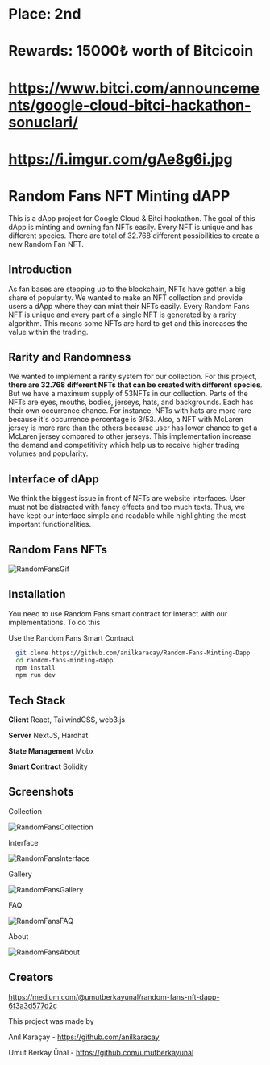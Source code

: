 # Place: 2nd
# Rewards: 15000₺ worth of Bitcicoin
# https://www.bitci.com/announcements/google-cloud-bitci-hackathon-sonuclari/
# https://i.imgur.com/gAe8g6i.jpg

# Random Fans NFT Minting dAPP

This is a dApp project for Google Cloud & Bitci hackathon. The goal of this dApp is minting and owning fan NFTs easily. Every NFT is unique and has different species. There are total of 32.768 different possibilities to create a new Random Fan NFT.

## Introduction
As fan bases are stepping up to the blockchain, NFTs have gotten a big share of popularity. We wanted to make an NFT collection and provide users a dApp where they can mint their NFTs easily. Every Random Fans NFT is unique and every part of a single NFT is generated by a rarity algorithm. This means some NFTs are hard to get and this increases the value within the trading.

## Rarity and Randomness

We wanted to implement a rarity system for our collection. For this project, **there are 32.768 different NFTs that can be created with different species**. But we have a maximum supply of 53NFTs in our collection. Parts of the NFTs are eyes, mouths, bodies, jerseys, hats, and backgrounds. Each has their own occurrence chance. For instance, NFTs with hats are more rare because it's occurrence percentage is 3/53. Also, a NFT with McLaren jersey is more rare than the others because user has lower chance to get a McLaren jersey compared to other jerseys. This implementation increase the demand and competitivity which help us to receive higher trading volumes and popularity.

## Interface of dApp
We think the biggest issue in front of NFTs are website interfaces. User must not be distracted with fancy effects and too much texts. Thus, we have kept our interface simple and readable while highlighting the most important functionalities.

## Random Fans NFTs

![RandomFansGif](https://media.giphy.com/media/yedv1Ql3RlXB8r2nsl/giphy.gif)

## Installation

You need to use Random Fans smart contract for interact with our implementations. To do this

Use the Random Fans Smart Contract

```bash
  git clone https://github.com/anilkaracay/Random-Fans-Minting-Dapp
  cd random-fans-minting-dapp
  npm install
  npm run dev
```

## Tech Stack

**Client** React, TailwindCSS, web3.js

**Server** NextJS, Hardhat

**State Management** Mobx

**Smart Contract** Solidity

## Screenshots
Collection

![RandomFansCollection](https://i.imgur.com/sjgVjqW.png)

Interface

![RandomFansInterface](https://i.imgur.com/rp3aADV.png)

Gallery

![RandomFansGallery](https://i.imgur.com/8P7Yk14.png)

FAQ

![RandomFansFAQ](https://i.imgur.com/3zTWXq3.png)

About

![RandomFansAbout](https://i.imgur.com/2Fb8Bor.png)


## Creators
https://medium.com/@umutberkayunal/random-fans-nft-dapp-6f3a3d577d2c

This project was made by

Anıl Karaçay - https://github.com/anilkaracay

Umut Berkay Ünal - https://github.com/umutberkayunal
